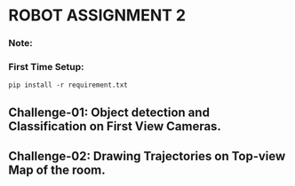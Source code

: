 # ROBOT ASSIGNMENT 2

### Note:


### First Time Setup:
```
pip install -r requirement.txt
```

## Challenge-01: Object detection and Classification on First View Cameras.



## Challenge-02: Drawing Trajectories on Top-view Map of the room.



